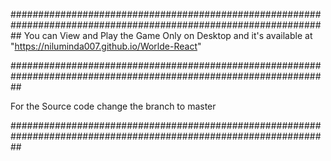 ##################################################################################################################
You can View and Play the Game Only on Desktop and it's available at "https://niluminda007.github.io/Worlde-React"


##################################################################################################################

For the Source code change the branch to master

##################################################################################################################
